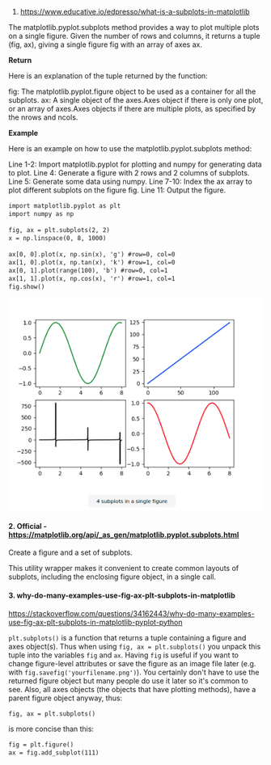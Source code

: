 1. https://www.educative.io/edpresso/what-is-a-subplots-in-matplotlib

The matplotlib.pyplot.subplots method provides a way to plot multiple plots on a single figure. Given the number of rows and columns, it returns a tuple (fig, ax), giving a single figure fig with an array of axes ax.

**Return**

Here is an explanation of the tuple returned by the function:

fig: The matplotlib.pyplot.figure object to be used as a container for all the subplots.
ax: A single object of the axes.Axes object if there is only one plot, or an array of axes.Axes objects if there are multiple plots, as specified by the nrows and ncols.

**Example**

Here is an example on how to use the matplotlib.pyplot.subplots method:

Line 1-2: Import matplotlib.pyplot for plotting and numpy for generating data to plot.
Line 4: Generate a figure with 2 rows and 2 columns of subplots.
Line 5: Generate some data using numpy.
Line 7-10: Index the ax array to plot different subplots on the figure fig.
Line 11: Output the figure.

```
import matplotlib.pyplot as plt
import numpy as np

fig, ax = plt.subplots(2, 2)
x = np.linspace(0, 8, 1000)

ax[0, 0].plot(x, np.sin(x), 'g') #row=0, col=0
ax[1, 0].plot(x, np.tan(x), 'k') #row=1, col=0
ax[0, 1].plot(range(100), 'b') #row=0, col=1
ax[1, 1].plot(x, np.cos(x), 'r') #row=1, col=1
fig.show()
```

![](assets/2020-09-13-21-46-19.png)

#### 2. Official - https://matplotlib.org/api/_as_gen/matplotlib.pyplot.subplots.html

Create a figure and a set of subplots.

This utility wrapper makes it convenient to create common layouts of subplots, including the enclosing figure object, in a single call.

#### 3. why-do-many-examples-use-fig-ax-plt-subplots-in-matplotlib

https://stackoverflow.com/questions/34162443/why-do-many-examples-use-fig-ax-plt-subplots-in-matplotlib-pyplot-python

`plt.subplots()` is a function that returns a tuple containing a figure and axes object(s). Thus when using `fig, ax = plt.subplots()` you unpack this tuple into the variables `fig` and `ax`. Having `fig` is useful if you want to change figure-level attributes or save the figure as an image file later (e.g. with `fig.savefig('yourfilename.png')`). You certainly don't have to use the returned figure object but many people do use it later so it's common to see. Also, all axes objects (the objects that have plotting methods), have a parent figure object anyway, thus:

    fig, ax = plt.subplots()

is more concise than this:

    fig = plt.figure()
    ax = fig.add_subplot(111)
